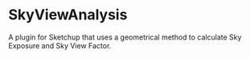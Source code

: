 # SkyViewAnalysis
A plugin for Sketchup that uses a geometrical method to calculate Sky Exposure and Sky View Factor.
